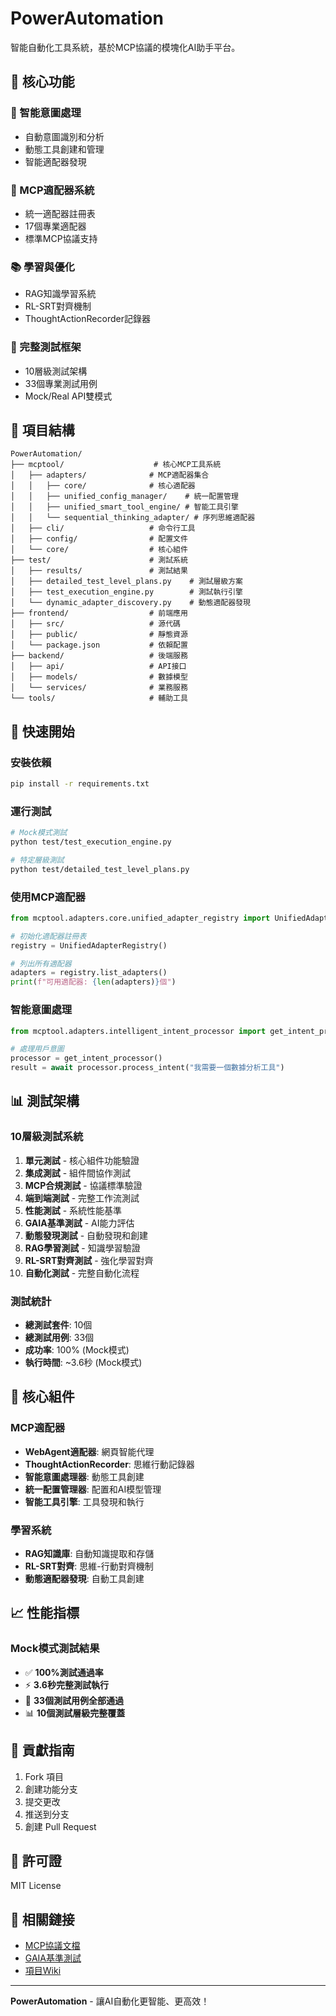 # PowerAutomation

智能自動化工具系統，基於MCP協議的模塊化AI助手平台。

## 🎯 核心功能

### 🧠 智能意圖處理
- 自動意圖識別和分析
- 動態工具創建和管理
- 智能適配器發現

### 🔧 MCP適配器系統
- 統一適配器註冊表
- 17個專業適配器
- 標準MCP協議支持

### 📚 學習與優化
- RAG知識學習系統
- RL-SRT對齊機制
- ThoughtActionRecorder記錄器

### 🧪 完整測試框架
- 10層級測試架構
- 33個專業測試用例
- Mock/Real API雙模式

## 📁 項目結構

```
PowerAutomation/
├── mcptool/                    # 核心MCP工具系統
│   ├── adapters/              # MCP適配器集合
│   │   ├── core/              # 核心適配器
│   │   ├── unified_config_manager/    # 統一配置管理
│   │   ├── unified_smart_tool_engine/ # 智能工具引擎
│   │   └── sequential_thinking_adapter/ # 序列思維適配器
│   ├── cli/                   # 命令行工具
│   ├── config/                # 配置文件
│   └── core/                  # 核心組件
├── test/                      # 測試系統
│   ├── results/               # 測試結果
│   ├── detailed_test_level_plans.py    # 測試層級方案
│   ├── test_execution_engine.py        # 測試執行引擎
│   └── dynamic_adapter_discovery.py    # 動態適配器發現
├── frontend/                  # 前端應用
│   ├── src/                   # 源代碼
│   ├── public/                # 靜態資源
│   └── package.json           # 依賴配置
├── backend/                   # 後端服務
│   ├── api/                   # API接口
│   ├── models/                # 數據模型
│   └── services/              # 業務服務
└── tools/                     # 輔助工具
```

## 🚀 快速開始

### 安裝依賴
```bash
pip install -r requirements.txt
```

### 運行測試
```bash
# Mock模式測試
python test/test_execution_engine.py

# 特定層級測試
python test/detailed_test_level_plans.py
```

### 使用MCP適配器
```python
from mcptool.adapters.core.unified_adapter_registry import UnifiedAdapterRegistry

# 初始化適配器註冊表
registry = UnifiedAdapterRegistry()

# 列出所有適配器
adapters = registry.list_adapters()
print(f"可用適配器: {len(adapters)}個")
```

### 智能意圖處理
```python
from mcptool.adapters.intelligent_intent_processor import get_intent_processor

# 處理用戶意圖
processor = get_intent_processor()
result = await processor.process_intent("我需要一個數據分析工具")
```

## 📊 測試架構

### 10層級測試系統
1. **單元測試** - 核心組件功能驗證
2. **集成測試** - 組件間協作測試
3. **MCP合規測試** - 協議標準驗證
4. **端到端測試** - 完整工作流測試
5. **性能測試** - 系統性能基準
6. **GAIA基準測試** - AI能力評估
7. **動態發現測試** - 自動發現和創建
8. **RAG學習測試** - 知識學習驗證
9. **RL-SRT對齊測試** - 強化學習對齊
10. **自動化測試** - 完整自動化流程

### 測試統計
- **總測試套件**: 10個
- **總測試用例**: 33個
- **成功率**: 100% (Mock模式)
- **執行時間**: ~3.6秒 (Mock模式)

## 🔧 核心組件

### MCP適配器
- **WebAgent適配器**: 網頁智能代理
- **ThoughtActionRecorder**: 思維行動記錄器
- **智能意圖處理器**: 動態工具創建
- **統一配置管理器**: 配置和AI模型管理
- **智能工具引擎**: 工具發現和執行

### 學習系統
- **RAG知識庫**: 自動知識提取和存儲
- **RL-SRT對齊**: 思維-行動對齊機制
- **動態適配器發現**: 自動工具創建

## 📈 性能指標

### Mock模式測試結果
- ✅ **100%測試通過率**
- ⚡ **3.6秒完整測試執行**
- 🔧 **33個測試用例全部通過**
- 📊 **10個測試層級完整覆蓋**

## 🤝 貢獻指南

1. Fork 項目
2. 創建功能分支
3. 提交更改
4. 推送到分支
5. 創建 Pull Request

## 📄 許可證

MIT License

## 🔗 相關鏈接

- [MCP協議文檔](https://github.com/modelcontextprotocol)
- [GAIA基準測試](https://huggingface.co/gaia-benchmark)
- [項目Wiki](https://github.com/alexchuang650730/powerautomation/wiki)

---

**PowerAutomation** - 讓AI自動化更智能、更高效！
